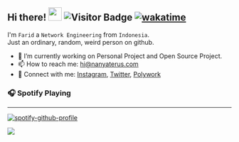 ## Hi there! <img width="30px" src="https://emojis.slackmojis.com/emojis/images/1536351075/4594/blob-wave.gif"> ![Visitor Badge] [![wakatime]](https://wakatime.com/@5419b4c2-b088-4f88-bea6-1acf232a8a0e)


I'm `Farid` a `Network Engineering` from `Indonesia`. <br>
Just an ordinary, random, weird person on github.

- 🔭 I’m currently working on Personal Project and Open Source Project.
- 📫 How to reach me: [hi@nanyaterus.com]
- 🔗  Connect with me: [Instagram], [Twitter], [Polywork]

### 🎧 Spotify Playing
---
[![spotify-github-profile]](https://spotify-github-profile.vercel.app/api/view?uid=twhldi22qw4olbchk87zwy42b&redirect=true)

<!-- ![Snake animation] -->
<!-- <img style="bottom: 800px;" src="https://imgur.com/rilHVxA.png"/> -->

![](https://hit.yhype.me/github/profile?user_id=29797712)

<!-- +++++++++++++++++++++++++++++++ -->
<!-- Env -->

[wave]: https://i.imgur.com/mbOk4Sm.gif
[metrics-achievements]: https://raw.githubusercontent.com/faridhnzz/faridhnzz/master/github-metrics.svg
[snake animation]: https://raw.githubusercontent.com/faridhnzz/faridhnzz/output/github-contribution-grid-snake.svg
[spotify-github-profile]: https://spotify-github-profile.vercel.app/api/view?uid=twhldi22qw4olbchk87zwy42b&cover_image=true&theme=novatorem
[Visitor Badge]: https://komarev.com/ghpvc/?username=faridhnzz
[Hits]: https://hits-app.vercel.app/hits?url=https%3A%2F%2Fgithub.com%2Ffaridhnzz
[wakatime]: https://wakatime.com/badge/user/5419b4c2-b088-4f88-bea6-1acf232a8a0e.svg

<!-- Sosmed -->
[Instagram]: https://www.instagram.com/faridhnzz
[Twitter]: https://twitter.com/faridhnzz
[hi@nanyaterus.com]: mailto:hi@nanyaterus.com
[Polywork]: https://poly.me/faridnizam

<!-- +++++++++++++++++++++++++++++++ -->
